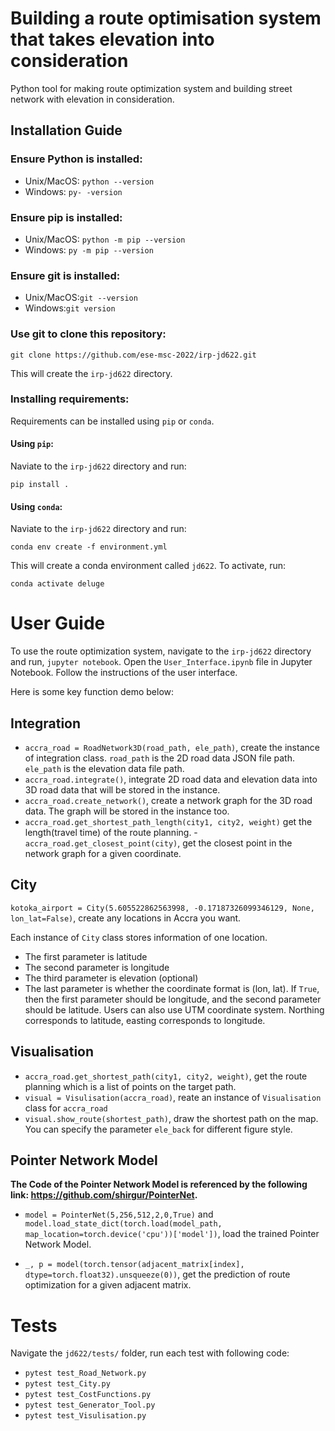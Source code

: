 # Building a route optimisation system that takes elevation into consideration

Python tool for making route optimization system and building street network with elevation in consideration.  

## Installation Guide

### Ensure Python is installed:
-  Unix/MacOS: ``python --version`` 
-  Windows: ``py- -version`` 

### Ensure pip is installed:
-  Unix/MacOS: ``python -m pip --version`` 
-  Windows: ``py -m pip --version``

### Ensure git is installed: 
- Unix/MacOS:``git --version``  
- Windows:``git version``  

### Use git to clone this repository: 

``git clone https://github.com/ese-msc-2022/irp-jd622.git``    

This will create the ``irp-jd622`` directory.   

### Installing requirements:

Requirements can be installed using `pip` or `conda`. 

#### Using `pip`:

Naviate to the ``irp-jd622`` directory and run:

``pip install .``  

#### Using `conda`:

Naviate to the ``irp-jd622`` directory and run:

 ``conda env create -f environment.yml``

This will create a conda environment called `jd622`. To activate, run:

  ``conda activate deluge``


# User Guide
To use the route optimization system, navigate to the `irp-jd622` directory and run, `jupyter notebook`. Open the `User_Interface.ipynb` file in Jupyter Notebook. Follow the instructions of the user interface.

Here is some key function demo below:

## Integration

- `accra_road = RoadNetwork3D(road_path, ele_path)`, create the instance of integration class. `road_path` is the 2D road data JSON file path. `ele_path` is the elevation data file path.
- `accra_road.integrate()`, integrate 2D road data and elevation data into 3D road data that will be stored in the instance.
- `accra_road.create_network()`, create a network graph for the 3D road data. The graph will be stored in the instance too.
- `accra_road.get_shortest_path_length(city1, city2, weight)` get the length(travel time) of the route planning.
-`accra_road.get_closest_point(city)`, get the closest point in the network graph for a given coordinate.


## City
`kotoka_airport = City(5.605522862563998, -0.17187326099346129, None, lon_lat=False)`, create any locations in Accra you want. 

Each instance of `City` class stores information of one location. 

- The first parameter is latitude
- The second parameter is longitude
- The third parameter is elevation (optional)
- The last parameter is whether the coordinate format is (lon, lat). If `True`, then the first parameter should be longitude, and the second parameter should be latitude. Users can also use UTM coordinate system. Northing corresponds to latitude, easting corresponds to longitude.

## Visualisation
- `accra_road.get_shortest_path(city1, city2, weight)`, get the route planning which is a list of points on the target path.
- `visual = Visulisation(accra_road)`, reate an instance of `Visualisation` class for `accra_road`
- `visual.show_route(shortest_path)`, draw the shortest path on the map. You can specify the parameter `ele_back` for different figure style.


## Pointer Network Model
**The Code of the Pointer Network Model is referenced by the following link: https://github.com/shirgur/PointerNet.**

- `model = PointerNet(5,256,512,2,0,True)` and 
`model.load_state_dict(torch.load(model_path, map_location=torch.device('cpu'))['model'])`, load the trained Pointer Network Model.

- `_, p = model(torch.tensor(adjacent_matrix[index], dtype=torch.float32).unsqueeze(0))`, get the prediction of route optimization for a given adjacent matrix.

# Tests
Navigate the `jd622/tests/` folder, run each test with following code:
- `pytest test_Road_Network.py`
- `pytest test_City.py`
- `pytest test_CostFunctions.py`
- `pytest test_Generator_Tool.py`
- `pytest test_Visulisation.py`